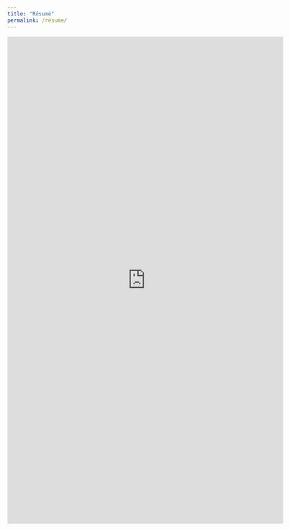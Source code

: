 ```yaml
---
title: "Résumé"
permalink: /resume/
---
```


<!-- <iframe src="https://drive.google.com/file/d/1HFku6ZO092MoNCg0a7LeCcHKW-B46qiC/preview" width="125%" height="1110" scrolling="no" frameBorder="0"></iframe> -->
<iframe src="https://drive.google.com/file/d/1KZvniLecaf-1UQMHdzUdP_d0reuA4pgR/preview" width="125%" height="1110" scrolling="no" frameBorder="0"></iframe>
